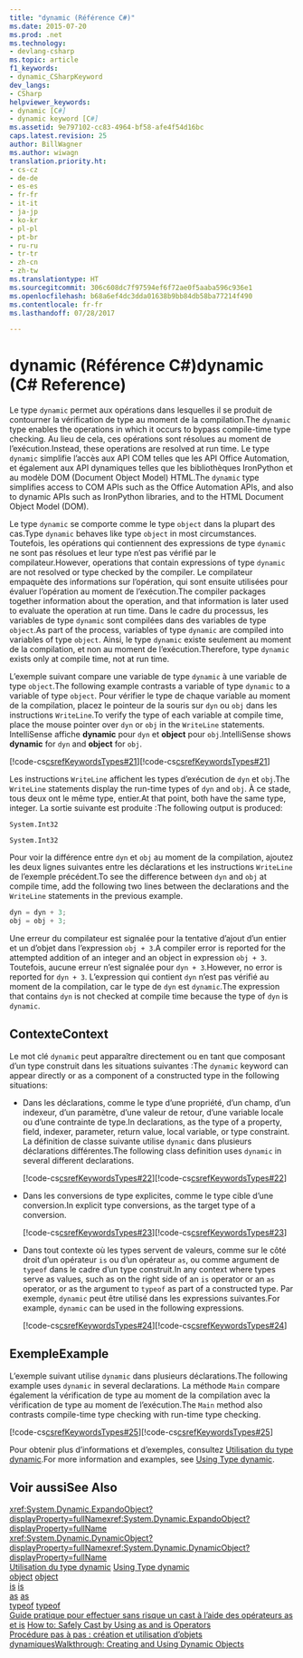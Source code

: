```yaml
---
title: "dynamic (Référence C#)"
ms.date: 2015-07-20
ms.prod: .net
ms.technology:
- devlang-csharp
ms.topic: article
f1_keywords:
- dynamic_CSharpKeyword
dev_langs:
- CSharp
helpviewer_keywords:
- dynamic [C#]
- dynamic keyword [C#]
ms.assetid: 9e797102-cc83-4964-bf58-afe4f54d16bc
caps.latest.revision: 25
author: BillWagner
ms.author: wiwagn
translation.priority.ht:
- cs-cz
- de-de
- es-es
- fr-fr
- it-it
- ja-jp
- ko-kr
- pl-pl
- pt-br
- ru-ru
- tr-tr
- zh-cn
- zh-tw
ms.translationtype: HT
ms.sourcegitcommit: 306c608dc7f97594ef6f72ae0f5aaba596c936e1
ms.openlocfilehash: b68a6ef4dc3dda01638b9bb84db58ba77214f490
ms.contentlocale: fr-fr
ms.lasthandoff: 07/28/2017

---
```

# <a name="dynamic-c-reference"></a><span data-ttu-id="7c61a-102">dynamic (Référence C#)</span><span class="sxs-lookup"><span data-stu-id="7c61a-102">dynamic (C# Reference)</span></span>
<span data-ttu-id="7c61a-103">Le type `dynamic` permet aux opérations dans lesquelles il se produit de contourner la vérification de type au moment de la compilation.</span><span class="sxs-lookup"><span data-stu-id="7c61a-103">The `dynamic` type enables the operations in which it occurs to bypass compile-time type checking.</span></span> <span data-ttu-id="7c61a-104">Au lieu de cela, ces opérations sont résolues au moment de l’exécution.</span><span class="sxs-lookup"><span data-stu-id="7c61a-104">Instead, these operations are resolved at run time.</span></span> <span data-ttu-id="7c61a-105">Le type `dynamic` simplifie l’accès aux API COM telles que les API Office Automation, et également aux API dynamiques telles que les bibliothèques IronPython et au modèle DOM (Document Object Model) HTML.</span><span class="sxs-lookup"><span data-stu-id="7c61a-105">The `dynamic` type simplifies access to COM APIs such as the Office Automation APIs, and also to dynamic APIs such as IronPython libraries, and to the HTML Document Object Model (DOM).</span></span>  
  
 <span data-ttu-id="7c61a-106">Le type `dynamic` se comporte comme le type `object` dans la plupart des cas.</span><span class="sxs-lookup"><span data-stu-id="7c61a-106">Type `dynamic` behaves like type `object` in most circumstances.</span></span> <span data-ttu-id="7c61a-107">Toutefois, les opérations qui contiennent des expressions de type `dynamic` ne sont pas résolues et leur type n’est pas vérifié par le compilateur.</span><span class="sxs-lookup"><span data-stu-id="7c61a-107">However, operations that contain expressions of type `dynamic` are not resolved or type checked by the compiler.</span></span> <span data-ttu-id="7c61a-108">Le compilateur empaquète des informations sur l’opération, qui sont ensuite utilisées pour évaluer l’opération au moment de l’exécution.</span><span class="sxs-lookup"><span data-stu-id="7c61a-108">The compiler packages together information about the operation, and that information is later used to evaluate the operation at run time.</span></span> <span data-ttu-id="7c61a-109">Dans le cadre du processus, les variables de type `dynamic` sont compilées dans des variables de type `object`.</span><span class="sxs-lookup"><span data-stu-id="7c61a-109">As part of the process, variables of type `dynamic` are compiled into variables of type `object`.</span></span> <span data-ttu-id="7c61a-110">Ainsi, le type `dynamic` existe seulement au moment de la compilation, et non au moment de l’exécution.</span><span class="sxs-lookup"><span data-stu-id="7c61a-110">Therefore, type `dynamic` exists only at compile time, not at run time.</span></span>  
  
 <span data-ttu-id="7c61a-111">L’exemple suivant compare une variable de type `dynamic` à une variable de type `object`.</span><span class="sxs-lookup"><span data-stu-id="7c61a-111">The following example contrasts a variable of type `dynamic` to a variable of type `object`.</span></span> <span data-ttu-id="7c61a-112">Pour vérifier le type de chaque variable au moment de la compilation, placez le pointeur de la souris sur `dyn` ou `obj` dans les instructions `WriteLine`.</span><span class="sxs-lookup"><span data-stu-id="7c61a-112">To verify the type of each variable at compile time, place the mouse pointer over `dyn` or `obj` in the `WriteLine` statements.</span></span> <span data-ttu-id="7c61a-113">IntelliSense affiche **dynamic** pour `dyn` et **object** pour `obj`.</span><span class="sxs-lookup"><span data-stu-id="7c61a-113">IntelliSense shows **dynamic** for `dyn` and **object** for `obj`.</span></span>  
  
 <span data-ttu-id="7c61a-114">[!code-cs[csrefKeywordsTypes#21](../../../csharp/language-reference/keywords/codesnippet/CSharp/dynamic_1.cs)]</span><span class="sxs-lookup"><span data-stu-id="7c61a-114">[!code-cs[csrefKeywordsTypes#21](../../../csharp/language-reference/keywords/codesnippet/CSharp/dynamic_1.cs)]</span></span>  
  
 <span data-ttu-id="7c61a-115">Les instructions `WriteLine` affichent les types d’exécution de `dyn` et `obj`.</span><span class="sxs-lookup"><span data-stu-id="7c61a-115">The `WriteLine` statements display the run-time types of `dyn` and `obj`.</span></span> <span data-ttu-id="7c61a-116">À ce stade, tous deux ont le même type, entier.</span><span class="sxs-lookup"><span data-stu-id="7c61a-116">At that point, both have the same type, integer.</span></span> <span data-ttu-id="7c61a-117">La sortie suivante est produite :</span><span class="sxs-lookup"><span data-stu-id="7c61a-117">The following output is produced:</span></span>  
  
 `System.Int32`  
  
 `System.Int32`  
  
 <span data-ttu-id="7c61a-118">Pour voir la différence entre `dyn` et `obj` au moment de la compilation, ajoutez les deux lignes suivantes entre les déclarations et les instructions `WriteLine` de l’exemple précédent.</span><span class="sxs-lookup"><span data-stu-id="7c61a-118">To see the difference between `dyn` and `obj` at compile time, add the following two lines between the declarations and the `WriteLine` statements in the previous example.</span></span>  
  
```csharp  
dyn = dyn + 3;  
obj = obj + 3;  
```  
  
 <span data-ttu-id="7c61a-119">Une erreur du compilateur est signalée pour la tentative d’ajout d’un entier et un d’objet dans l’expression `obj + 3`.</span><span class="sxs-lookup"><span data-stu-id="7c61a-119">A compiler error is reported for the attempted addition of an integer and an object in expression `obj + 3`.</span></span> <span data-ttu-id="7c61a-120">Toutefois, aucune erreur n’est signalée pour `dyn + 3`.</span><span class="sxs-lookup"><span data-stu-id="7c61a-120">However, no error is reported for `dyn + 3`.</span></span> <span data-ttu-id="7c61a-121">L’expression qui contient `dyn` n’est pas vérifié au moment de la compilation, car le type de `dyn` est `dynamic`.</span><span class="sxs-lookup"><span data-stu-id="7c61a-121">The expression that contains `dyn` is not checked at compile time because the type of `dyn` is `dynamic`.</span></span>  
  
## <a name="context"></a><span data-ttu-id="7c61a-122">Contexte</span><span class="sxs-lookup"><span data-stu-id="7c61a-122">Context</span></span>  
 <span data-ttu-id="7c61a-123">Le mot clé `dynamic` peut apparaître directement ou en tant que composant d’un type construit dans les situations suivantes :</span><span class="sxs-lookup"><span data-stu-id="7c61a-123">The `dynamic` keyword can appear directly or as a component of a constructed type in the following situations:</span></span>  
  
-   <span data-ttu-id="7c61a-124">Dans les déclarations, comme le type d’une propriété, d’un champ, d’un indexeur, d’un paramètre, d’une valeur de retour, d’une variable locale ou d’une contrainte de type.</span><span class="sxs-lookup"><span data-stu-id="7c61a-124">In declarations, as the type of a property, field, indexer, parameter, return value, local variable, or type constraint.</span></span> <span data-ttu-id="7c61a-125">La définition de classe suivante utilise `dynamic` dans plusieurs déclarations différentes.</span><span class="sxs-lookup"><span data-stu-id="7c61a-125">The following class definition uses `dynamic` in several different declarations.</span></span>  
  
     <span data-ttu-id="7c61a-126">[!code-cs[csrefKeywordsTypes#22](../../../csharp/language-reference/keywords/codesnippet/CSharp/dynamic_2.cs)]</span><span class="sxs-lookup"><span data-stu-id="7c61a-126">[!code-cs[csrefKeywordsTypes#22](../../../csharp/language-reference/keywords/codesnippet/CSharp/dynamic_2.cs)]</span></span>  
  
-   <span data-ttu-id="7c61a-127">Dans les conversions de type explicites, comme le type cible d’une conversion.</span><span class="sxs-lookup"><span data-stu-id="7c61a-127">In explicit type conversions, as the target type of a conversion.</span></span>  
  
     <span data-ttu-id="7c61a-128">[!code-cs[csrefKeywordsTypes#23](../../../csharp/language-reference/keywords/codesnippet/CSharp/dynamic_3.cs)]</span><span class="sxs-lookup"><span data-stu-id="7c61a-128">[!code-cs[csrefKeywordsTypes#23](../../../csharp/language-reference/keywords/codesnippet/CSharp/dynamic_3.cs)]</span></span>  
  
-   <span data-ttu-id="7c61a-129">Dans tout contexte où les types servent de valeurs, comme sur le côté droit d’un opérateur `is` ou d’un opérateur `as`, ou comme argument de `typeof` dans le cadre d’un type construit.</span><span class="sxs-lookup"><span data-stu-id="7c61a-129">In any context where types serve as values, such as on the right side of an `is` operator or an `as` operator, or as the argument to `typeof` as part of a constructed type.</span></span> <span data-ttu-id="7c61a-130">Par exemple, `dynamic` peut être utilisé dans les expressions suivantes.</span><span class="sxs-lookup"><span data-stu-id="7c61a-130">For example, `dynamic` can be used in the following expressions.</span></span>  
  
     <span data-ttu-id="7c61a-131">[!code-cs[csrefKeywordsTypes#24](../../../csharp/language-reference/keywords/codesnippet/CSharp/dynamic_4.cs)]</span><span class="sxs-lookup"><span data-stu-id="7c61a-131">[!code-cs[csrefKeywordsTypes#24](../../../csharp/language-reference/keywords/codesnippet/CSharp/dynamic_4.cs)]</span></span>  
  
## <a name="example"></a><span data-ttu-id="7c61a-132">Exemple</span><span class="sxs-lookup"><span data-stu-id="7c61a-132">Example</span></span>  
 <span data-ttu-id="7c61a-133">L’exemple suivant utilise `dynamic` dans plusieurs déclarations.</span><span class="sxs-lookup"><span data-stu-id="7c61a-133">The following example uses `dynamic` in several declarations.</span></span> <span data-ttu-id="7c61a-134">La méthode `Main` compare également la vérification de type au moment de la compilation avec la vérification de type au moment de l’exécution.</span><span class="sxs-lookup"><span data-stu-id="7c61a-134">The `Main` method also contrasts compile-time type checking with run-time type checking.</span></span>  
  
 <span data-ttu-id="7c61a-135">[!code-cs[csrefKeywordsTypes#25](../../../csharp/language-reference/keywords/codesnippet/CSharp/dynamic_5.cs)]</span><span class="sxs-lookup"><span data-stu-id="7c61a-135">[!code-cs[csrefKeywordsTypes#25](../../../csharp/language-reference/keywords/codesnippet/CSharp/dynamic_5.cs)]</span></span>  
  
 <span data-ttu-id="7c61a-136">Pour obtenir plus d’informations et d’exemples, consultez [Utilisation du type dynamic](../../../csharp/programming-guide/types/using-type-dynamic.md).</span><span class="sxs-lookup"><span data-stu-id="7c61a-136">For more information and examples, see [Using Type dynamic](../../../csharp/programming-guide/types/using-type-dynamic.md).</span></span>  
  
## <a name="see-also"></a><span data-ttu-id="7c61a-137">Voir aussi</span><span class="sxs-lookup"><span data-stu-id="7c61a-137">See Also</span></span>  
 <span data-ttu-id="7c61a-138"><xref:System.Dynamic.ExpandoObject?displayProperty=fullName></span><span class="sxs-lookup"><span data-stu-id="7c61a-138"><xref:System.Dynamic.ExpandoObject?displayProperty=fullName></span></span>   
 <span data-ttu-id="7c61a-139"><xref:System.Dynamic.DynamicObject?displayProperty=fullName></span><span class="sxs-lookup"><span data-stu-id="7c61a-139"><xref:System.Dynamic.DynamicObject?displayProperty=fullName></span></span>   
 <span data-ttu-id="7c61a-140">[Utilisation du type dynamic](../../../csharp/programming-guide/types/using-type-dynamic.md) </span><span class="sxs-lookup"><span data-stu-id="7c61a-140">[Using Type dynamic](../../../csharp/programming-guide/types/using-type-dynamic.md) </span></span>  
 <span data-ttu-id="7c61a-141">[object](../../../csharp/language-reference/keywords/object.md) </span><span class="sxs-lookup"><span data-stu-id="7c61a-141">[object](../../../csharp/language-reference/keywords/object.md) </span></span>  
 <span data-ttu-id="7c61a-142">[is](../../../csharp/language-reference/keywords/is.md) </span><span class="sxs-lookup"><span data-stu-id="7c61a-142">[is](../../../csharp/language-reference/keywords/is.md) </span></span>  
 <span data-ttu-id="7c61a-143">[as](../../../csharp/language-reference/keywords/as.md) </span><span class="sxs-lookup"><span data-stu-id="7c61a-143">[as](../../../csharp/language-reference/keywords/as.md) </span></span>  
 <span data-ttu-id="7c61a-144">[typeof](../../../csharp/language-reference/keywords/typeof.md) </span><span class="sxs-lookup"><span data-stu-id="7c61a-144">[typeof](../../../csharp/language-reference/keywords/typeof.md) </span></span>  
 <span data-ttu-id="7c61a-145">[Guide pratique pour effectuer sans risque un cast à l’aide des opérateurs as et is](../../../csharp/programming-guide/types/how-to-safely-cast-by-using-as-and-is-operators.md) </span><span class="sxs-lookup"><span data-stu-id="7c61a-145">[How to: Safely Cast by Using as and is Operators](../../../csharp/programming-guide/types/how-to-safely-cast-by-using-as-and-is-operators.md) </span></span>  
 [<span data-ttu-id="7c61a-146">Procédure pas à pas : création et utilisation d’objets dynamiques</span><span class="sxs-lookup"><span data-stu-id="7c61a-146">Walkthrough: Creating and Using Dynamic Objects</span></span>](../../../csharp/programming-guide/types/walkthrough-creating-and-using-dynamic-objects.md)

